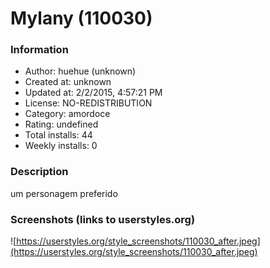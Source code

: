 # Mylany (110030)

### Information
- Author: huehue (unknown)
- Created at: unknown
- Updated at: 2/2/2015, 4:57:21 PM
- License: NO-REDISTRIBUTION
- Category: amordoce
- Rating: undefined
- Total installs: 44
- Weekly installs: 0


### Description
um personagem preferido


### Screenshots (links to userstyles.org)
![https://userstyles.org/style_screenshots/110030_after.jpeg](https://userstyles.org/style_screenshots/110030_after.jpeg)


